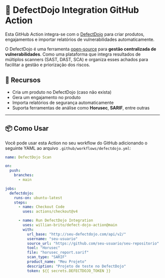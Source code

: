 # 🚀 DefectDojo Integration GitHub Action

Esta GitHub Action integra-se com o [DefectDojo](https://www.defectdojo.org/) para criar produtos, engajamentos e importar relatórios de vulnerabilidades automaticamente.

O DefectDojo é uma ferramenta [open-source](https://github.com/DefectDojo/django-DefectDojo) para **gestão centralizada de vulnerabilidades**. Como uma plataforma que integra resultados de múltiplos scanners (SAST, DAST, SCA) e organiza esses achados para facilitar a gestão e priorização dos riscos.

## 📌 **Recursos**
- Cria um produto no DefectDojo (caso não exista)
- Gera um engajamento no produto
- Importa relatórios de segurança automaticamente
- Suporta ferramentas de análise como **Horusec**, **SARIF**, entre outras

---

## 📦 **Como Usar**
Você pode usar esta Action no seu workflow do GitHub adicionando o seguinte YAML ao arquivo `.github/workflows/defectdojo.yml`:

```yaml
name: DefectDojo Scan

on:
  push:
    branches:
      - main

jobs:
  defectdojo:
    runs-on: ubuntu-latest
    steps:
      - name: Checkout Code
        uses: actions/checkout@v4

      - name: Run DefectDojo Integration
        uses: willian-brito/defect-dojo-action@main
        with:
          url_base: "http://seu-defectdojo.com/api/v2/"
          username: "seu-usuario"
          source_url: "https://github.com/seu-usuario/seu-repositorio"
          tool: "Horusec"
          file: "horusec_report.sarif"
          scan_type: "SARIF"
          product_name: "Meu Projeto"
          description: "Projeto de teste no DefectDojo"
          token: ${{ secrets.DEFECTDOJO_TOKEN }}
